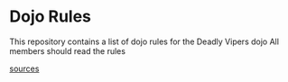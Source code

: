 Dojo Rules
==========

This repository contains a list of dojo rules for the Deadly Vipers dojo
All members should read the rules

[sources](https://github.com/deadlyvipers)
